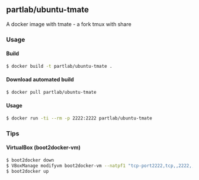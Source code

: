 ## partlab/ubuntu-tmate

A docker image with tmate - a fork tmux with share 

### Usage

#### Build

```bash
$ docker build -t partlab/ubuntu-tmate .
```

#### Download automated build

```bash
$ docker pull partlab/ubuntu-tmate
```

#### Usage

```bash
$ docker run -ti --rm -p 2222:2222 partlab/ubuntu-tmate
```

### Tips

#### VirtualBox (boot2docker-vm)

```bash
$ boot2docker down
$ VBoxManage modifyvm boot2docker-vm --natpf1 "tcp-port2222,tcp,,2222,,2222"
$ boot2docker up
```
